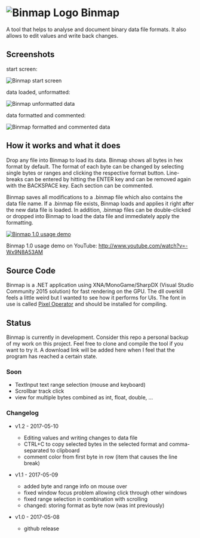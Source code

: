 # ![Binmap Logo](https://cloud.githubusercontent.com/assets/1974959/25785795/2718aaf2-3389-11e7-9078-fbf5b20801bf.png) Binmap

A tool that helps to analyse and document binary data file formats. It also allows to edit values and write back changes.

## Screenshots

start screen:

![Binmap start screen](https://cloud.githubusercontent.com/assets/1974959/25785729/f80b0ab2-3387-11e7-8a06-2a2b3fe750a1.png)

data loaded, unformatted:

![Binmap unformatted data](https://cloud.githubusercontent.com/assets/1974959/25785754/6fac491e-3388-11e7-9d53-cf7eb44e84da.png)

data formatted and commented:

![Binmap formatted and commented data](https://cloud.githubusercontent.com/assets/1974959/25872302/75fe61ac-350a-11e7-97af-12cbf29d1cf4.png)


## How it works and what it does

Drop any file into Binmap to load its data. Binmap shows all bytes in hex format by default. The format of each byte can be changed by selecting single bytes or ranges and clicking the respective format button. Line-breaks can be entered by hitting the ENTER key and can be removed again with the BACKSPACE key. Each section can be commented.

Binmap saves all modifications to a .binmap file which also contains the data file name. If a .binmap file exists, Binmap loads and applies it right after the new data file is loaded. In addition, .binmap files can be double-clicked or dropped into Binmap to load the data file and immediately apply the formatting.

[![Binmap 1.0 usage demo](http://img.youtube.com/vi/-Wx9N8A53AM/0.jpg)](http://www.youtube.com/watch?v=-Wx9N8A53AM "Binmap 1.0 usage demo")

Binmap 1.0 usage demo on YouTube: http://www.youtube.com/watch?v=-Wx9N8A53AM
## Source Code

Binmap is a .NET application using XNA/MonoGame/SharpDX (Visual Studio Community 2015 solution) for fast rendering on the GPU. The dll overkill feels a little weird but I wanted to see how it performs for UIs.
The font in use is called [Pixel Operator](http://www.dafont.com/de/pixel-operator.font) and should be installed for compiling.

## Status
Binmap is currently in development. Consider this repo a personal backup of my work on this project.
Feel free to clone and compile the tool if you want to try it. A download link will be added here when I feel that the program has reached a certain state.

### Soon
 - TextInput text range selection (mouse and keyboard)
 - Scrollbar track click
 - view for multiple bytes combined as int, float, double, ...

### Changelog 
 - v1.2 - 2017-05-10
   - Editing values and writing changes to data file
   - CTRL+C to copy selected bytes in the selected format and comma-separated to clipboard
   - comment color from first byte in row (item that causes the line break)

 - v1.1 - 2017-05-09 
   - added byte and range info on mouse over
   - fixed window focus problem allowing click through other windows
   - fixed range selection in combination with scrolling
   - changed: storing format as byte now (was int previously)
   
 - v1.0 - 2017-05-08 
   - github release
 
